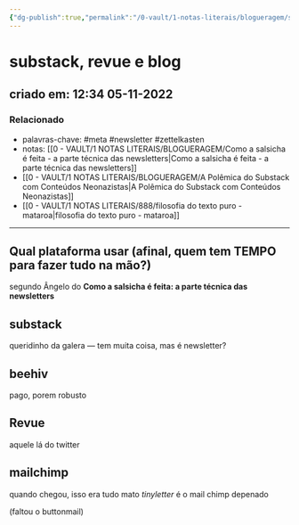 ```yaml
---
{"dg-publish":true,"permalink":"/0-vault/1-notas-literais/blogueragem/substack-revue-e-blog/","tags":["meta","newsletter","zettelkasten"],"dgHomeLink":true,"dgShowLocalGraph":true,"dgShowFileTree":true,"dgEnableSearch":true}
---
```


# substack, revue e blog
## criado em: 12:34 05-11-2022

### Relacionado
- palavras-chave: #meta #newsletter #zettelkasten 
- notas: [[0 - VAULT/1 NOTAS LITERAIS/BLOGUERAGEM/Como a salsicha é feita - a parte técnica das newsletters\|Como a salsicha é feita - a parte técnica das newsletters]]
- [[0 - VAULT/1 NOTAS LITERAIS/BLOGUERAGEM/A Polêmica do Substack com Conteúdos Neonazistas\|A Polêmica do Substack com Conteúdos Neonazistas]]
- [[0 - VAULT/1 NOTAS LITERAIS/888/filosofia do texto puro - mataroa\|filosofia do texto puro - mataroa]]
---
## Qual plataforma usar (afinal, quem tem TEMPO para fazer tudo na mão?)
segundo Ângelo do **Como a salsicha é feita: a parte técnica das newsletters** 

## substack
queridinho da galera — tem muita coisa, mas é newsletter?

## beehiv
pago, porem robusto

## Revue
aquele lá do twitter

## mailchimp
quando chegou, isso era tudo mato
	*tinyletter*
	é o mail chimp depenado

(faltou o buttonmail)
